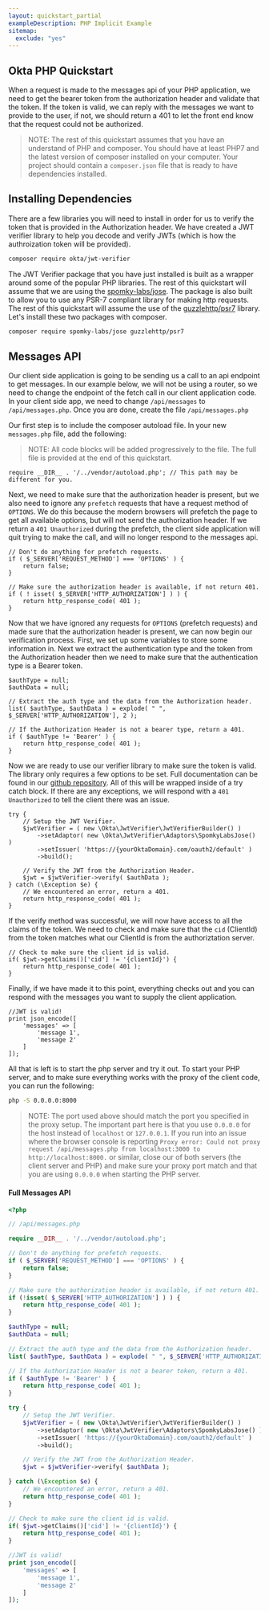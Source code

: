 ```yaml
---
layout: quickstart_partial
exampleDescription: PHP Implicit Example
sitemap:
  exclude: "yes"
---
```


## Okta PHP Quickstart

When a request is made to the messages api of your PHP application, we need to get the bearer token from the
authorization header and validate that the token. If the token is valid, we can reply with the messages we want to
provide to the user, if not, we should return a 401 to let the front end know that the request could not be authorized.

> NOTE: The rest of this quickstart assumes that you have an understand of PHP and composer. You should have at least
 PHP7 and the latest version of composer installed on your computer. Your project should contain a `composer.json`
 file that is ready to have dependencies installed.

## Installing Dependencies
There are a few libraries you will need to install in order for us to verify the token that is provided in the
Authorization header. We have created a JWT verifier library to help you decode and verify JWTs (which is how the
authroization token will be provided).

```bash
composer require okta/jwt-verifier
```

The JWT Verifier package that you have just installed is built as a wrapper around some of the popular PHP libraries.
 The rest of this quickstart will assume that we are using the [spomky-labs/jose](https://packagist.org/packages/spomky-labs/jose).
The package is also built to allow you to use any PSR-7 compliant library for making http requests. The rest of this
quickstart will assume the use of the [guzzlehttp/psr7](https://packagist.org/packages/guzzlehttp/psr7) library.
Let's install these two packages with composer.

```bash
composer require spomky-labs/jose guzzlehttp/psr7
```

## Messages API
Our client side application is going to be sending us a call to an api endpoint to get messages. In our example below,
 we will not be using a router, so we need to change the endpoint of the fetch call in our client application code.
 In your client side app, we need to change `/api/messages` to `/api/messages.php`. Once you are done, create the
 file `/api/messages.php`

Our first step is to include the composer autoload file.  In your new `messages.php` file, add the following:


> NOTE: All code blocks will be added progressively to the file. The full file is provided at the end of this quickstart.

```php?start_inline=true
require __DIR__ . '/../vendor/autoload.php'; // This path may be different for you.
```

Next, we need to make sure that the authorization header is present, but we also need to ignore any `prefetch`
requests that have a request method of `OPTIONS`. We do this because the modern browsers will prefetch the page to
get all available options, but will not send the authorization header. If we return a `401 Unauthorized` during the
prefetch, the client side application will quit trying to make the call, and will no longer respond to the messages
api.

```php?start_inline=true
// Don't do anything for prefetch requests.
if ( $_SERVER['REQUEST_METHOD'] === 'OPTIONS' ) {
    return false;
}

// Make sure the authorization header is available, if not return 401.
if ( ! isset( $_SERVER['HTTP_AUTHORIZATION'] ) ) {
    return http_response_code( 401 );
}
```

Now that we have ignored any requests for `OPTIONS` (prefetch requests) and made sure that the authorization header
is present, we can now begin our verification process.  First, we set up some variables to store some information in.
 Next we extract the authentication type and the token from the Authorization header then we need to make sure that
 the authentication type is a Bearer token.

```php?start_inline=true
$authType = null;
$authData = null;

// Extract the auth type and the data from the Authorization header.
list( $authType, $authData ) = explode( " ", $_SERVER['HTTP_AUTHORIZATION'], 2 );

// If the Authorization Header is not a bearer type, return a 401.
if ( $authType != 'Bearer' ) {
    return http_response_code( 401 );
}

```

Now we are ready to use our verifier library to make sure the token is valid. The library only requires a few options
 to be set. Full documentation can be found in our [github repository](https://github.com/okta/okta-jwt-verifier-php).
 All of this will be wrapped inside of a try catch block. If there are any exceptions, we will respond with a `401
 Unauthorized` to tell the client there was an issue.

```php?start_inline=true
try {
    // Setup the JWT Verifier.
    $jwtVerifier = ( new \Okta\JwtVerifier\JwtVerifierBuilder() )
        ->setAdaptor( new \Okta\JwtVerifier\Adaptors\SpomkyLabsJose() )
        ->setIssuer( 'https://{yourOktaDomain}.com/oauth2/default' )
        ->build();

    // Verify the JWT from the Authorization Header.
    $jwt = $jwtVerifier->verify( $authData );
} catch (\Exception $e) {
    // We encountered an error, return a 401.
    return http_response_code( 401 );
}
```

If the verify method was successful, we will now have access to all the claims of the token. We need to check and
make sure that the `cid` (ClientId) from the token matches what our ClientId is from the authoriztation server.

```php?start_inline=true
// Check to make sure the client id is valid.
if( $jwt->getClaims()['cid'] != '{clientId}') {
    return http_response_code( 401 );
}
```

Finally, if we have made it to this point, everything checks out and you can respond with the messages you want to
supply the client application.

```php?start_inline=true
//JWT is valid!
print json_encode([
    'messages' => [
        'message 1',
        'message 2'
    ]
]);
```

All that is left is to start the php server and try it out. To start your PHP server, and to make sure everything
works with the proxy of the client code, you can run the following:

```bash
php -S 0.0.0.0:8000
```

> NOTE: The port used above should match the port you specified in the proxy setup. The important part here is that
you use `0.0.0.0` for the host instead of `localhost` or `127.0.0.1`.  If you run into an issue where the browser
console is reporting `Proxy error: Could not proxy request /api/messages.php from localhost:3000 to
http://localhost:8000.` or similar, close our of both servers (the client server and PHP) and make sure your proxy
port match and that you are using `0.0.0.0` when starting the PHP server.

#### Full Messages API

```php
<?php

// /api/messages.php

require __DIR__ . '/../vendor/autoload.php';

// Don't do anything for prefetch requests.
if ( $_SERVER['REQUEST_METHOD'] === 'OPTIONS' ) {
    return false;
}

// Make sure the authorization header is available, if not return 401.
if (!isset( $_SERVER['HTTP_AUTHORIZATION'] ) ) {
    return http_response_code( 401 );
}

$authType = null;
$authData = null;

// Extract the auth type and the data from the Authorization header.
list( $authType, $authData ) = explode( " ", $_SERVER['HTTP_AUTHORIZATION'], 2 );

// If the Authorization Header is not a bearer token, return a 401.
if ( $authType != 'Bearer' ) {
    return http_response_code( 401 );
}

try {
    // Setup the JWT Verifier.
    $jwtVerifier = ( new \Okta\JwtVerifier\JwtVerifierBuilder() )
        ->setAdaptor( new \Okta\JwtVerifier\Adaptors\SpomkyLabsJose() )
        ->setIssuer( 'https://{yourOktaDomain}.com/oauth2/default' )
        ->build();

    // Verify the JWT from the Authorization Header.
    $jwt = $jwtVerifier->verify( $authData );

} catch (\Exception $e) {
    // We encountered an error, return a 401.
    return http_response_code( 401 );
}

// Check to make sure the client id is valid.
if( $jwt->getClaims()['cid'] != '{clientId}') {
    return http_response_code( 401 );
}

//JWT is valid!
print json_encode([
    'messages' => [
        'message 1',
        'message 2'
    ]
]);

```